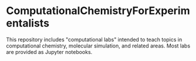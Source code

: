 # ComputationalChemistryForExperimentalists
This repository includes "computational labs" intended to teach topics in computational chemistry, molecular simulation, and related areas. Most labs are provided as Jupyter notebooks. 

